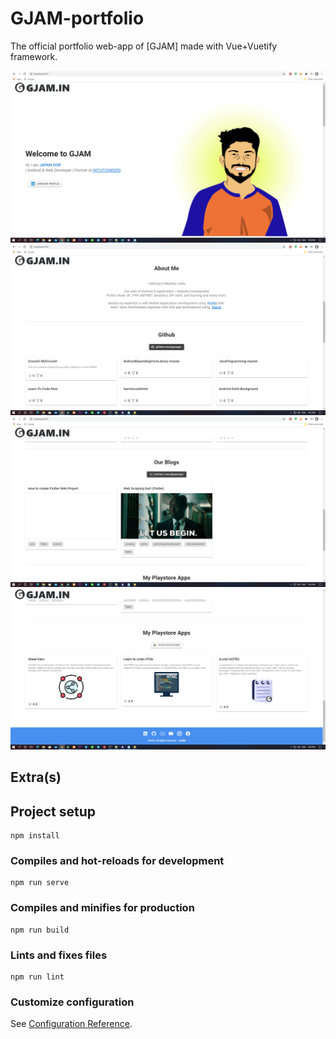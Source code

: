 # GJAM-portfolio

The official portfolio web-app of [GJAM] made with Vue+Vuetify framework.

<img src="https://raw.githubusercontent.com/japangor/portfolio/master/res/s1.png"  width="auto">

<img src="https://raw.githubusercontent.com/japangor/portfolio/master/res/s2.png"  width="auto">

<img src="https://raw.githubusercontent.com/japangor/portfolio/master/res/s3.png"  width="auto">

<img src="https://raw.githubusercontent.com/japangor/portfolio/master/res/s4.png"  width="auto">

## Extra(s)

## Project setup
```
npm install
```

### Compiles and hot-reloads for development
```
npm run serve
```

### Compiles and minifies for production
```
npm run build
```

### Lints and fixes files
```
npm run lint
```

### Customize configuration
See [Configuration Reference](https://cli.vuejs.org/config/).
